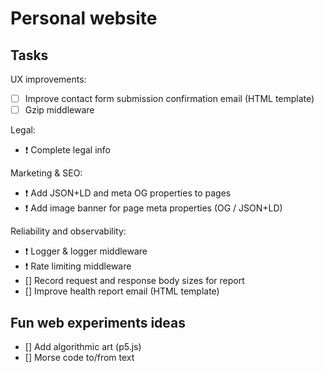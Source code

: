 # Personal website

## Tasks

UX improvements:
- [ ] Improve contact form submission confirmation email (HTML template)
- [ ] Gzip middleware

Legal:
- ❗ Complete legal info

Marketing & SEO:
- ❗ Add JSON+LD and meta OG properties to pages
- ❗ Add image banner for page meta properties (OG / JSON+LD)

Reliability and observability:
- ❗ Logger & logger middleware
- ❗ Rate limiting middleware
- [] Record request and response body sizes for report
- [] Improve health report email (HTML template)

## Fun web experiments ideas

- [] Add algorithmic art (p5.js)
- [] Morse code to/from text